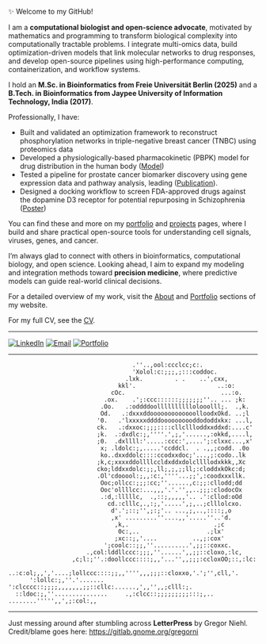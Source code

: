 ✨ Welcome to my GitHub!

I am a **computational biologist and open-science advocate**, motivated by mathematics and programming to transform
biological complexity into computationally tractable problems. I integrate multi-omics data, build optimization-driven
models that link molecular networks to drug responses, and develop open-source pipelines using high-performance
computing, containerization, and workflow systems.

I hold an **M.Sc. in Bioinformatics from Freie Universität Berlin (2025)** and a **B.Tech. in Bioinformatics from Jaypee
University of Information Technology, India (2017)**.

Professionally, I have:

* Built and validated an optimization framework to reconstruct phosphorylation networks in triple-negative breast cancer (TNBC) 
  using proteomics data 
* Developed a physiologically-based pharmacokinetic (PBPK) model for drug distribution in the human body ([Model](https://doi.org/10.5281/zenodo.14976788))
* Tested a pipeline for prostate cancer biomarker discovery using gene expression data and pathway analysis, 
  leading ([Publication](https://doi.org/10.1515/jib-2018-0080)).   
* Designed a docking workflow to screen FDA-approved drugs against the dopamine D3 receptor for potential repurposing in Schizophrenia ([Poster](https://bibymaths.github.io/projects/other-projects/#2--nscsb-2016---docking-for-schizophrenia)) 

You can find these and more on my [portfolio](https://bibymaths.github.io/portfolio/)
and [projects](https://bibymaths.github.io/projects/) pages, where I build and share practical open-source tools for understanding cell signals, viruses, genes, and cancer.

I’m always glad to connect with others in bioinformatics, computational biology, and open science. Looking ahead, I aim
to expand my modeling and integration methods toward **precision medicine**, where predictive models can guide
real-world clinical decisions.

For a detailed overview of my work, visit the [About](https://bibymaths.github.io/about/)
and [Portfolio](https://bibymaths.github.io/portfolio/) sections of my website.

For my full CV, see the [CV](https://bibymaths.github.io/files/AbhinavMishra_CV.pdf).

---
[![LinkedIn](https://img.shields.io/badge/LinkedIn-blue?logo=linkedin&logoColor=white)](https://linkedin.com/in/bibymaths)
[![Email](https://img.shields.io/badge/Email-grey?logo=gmail&logoColor=white)](mailto:mishraabhinav36@gmail.com)
[![Portfolio](https://img.shields.io/badge/Website-000000?logo=About.me&logoColor=white)](https://bibymaths.github.io)

---                                                        
                                                                                                    
                                       .''..,ool:ccclcc;c:.                                         
                                       'Xolol:c:;;;,;:::coddoc.                                     
                                     .lxk.         . .    ..',cxx,                                  
                                   kkl'.                       ..:o:                                
                                 cOc.                           ...:o.                              
                               .ox.    .';:ccc::::::;;;;;;;''.. ... ;k:                             
                              .Oo.   .:oddddoollllllllllolooolll;.  .,k.                            
                              Od.   .:dxxxddooooooooooooolloodxOkd. ..;l                            
                             '0.   .'lxxxxxddddoooooooooddododdxkx: ...l,                           
                             ck.   .:dxxoc:;;;::::cllcllloddxxddxd:....c'                           
                             ;k.  .:dxdlc:;,''''.',;,'......,:okkd,....l,                           
                             ;0.  .dxllll:'.....:ccc:',....';:clxxc...,x'                           
                              x; .ldolc:;,.....'ccddcl.  . .,,;codd. .0o                            
                              ko..dxxddolc::::ccodxxdoc;'...,;:codo..lk                             
                             ;k,c;xxxxddollllccldxddxdolcllllodxkkk,,Xc                             
                             cko;lddxxdolc:;;,ll;,;,;;ll;:cloddxkOkc:d;                             
                             .Ol'cdooool:;,,:c:,''''...;;',:coodxxxllk.                             
                              Ooc;ollcc:;;;:cc;''......,c:;;:cllodd;dd                              
                              Ooc'ollllcc:...,,,'.'.'',,..;;;:clodocOx                              
                              .:d,:lllllc,  .,::;,,,,,'.. .':cllod:oOd                              
                                cd.:clllc,.,:;,'.....',;,..;clllolcxo.                              
                                 d'.';::;'',;:;'.. ...,;,..,::::;,o                                 
                                 ,x' .........''....,,'.....''..'d.                                 
                                  ,k,.                        .;c                                   
                                   0c:,..                   .;lx'                                   
                                  ;xc::;,'....          ..,;:cox'                                   
                               ';coolc::;;,''..........',;;::coxxc.                                 
                          .,col:lddllccc:;;;,''......',,;;::cloxo,:lc,                              
                      ,c;l:;''.:doollccc::::;,,'...'',,;;;:ccloxOO;::,:lc:                          
               ..:c:ol;,,','....;lollccc::::;;,,'''',,,;;;::cloxxo,'.';'',cll,'.                    
          ':lollc:;,''.'.......   ':clcccc::;;;;,,,,,,,;;::cllc:......,',,'',,;clll:;.              
      ::ldoc:;,''...............     .,:clcc::;;;;;;;;;:::;,..   ........''''',,',;:col:,,          
---
Just messing around after stumbling across **LetterPress** by Gregor Niehl.  
Credit/blame goes here: https://gitlab.gnome.org/gregorni
